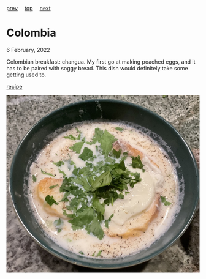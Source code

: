 [prev](china.md)&emsp;
[top](../index.md)&emsp;
[next](comoros.md)
# Colombia
6 February, 2022


Colombian breakfast: changua. My first go at making poached eggs, and
it has to be paired with soggy bread. This dish would definitely take
some getting used to.

[recipe](https://www.unacolombianaencalifornia.com/2020/09/changua-colombian-breakfast-soup/)

![Changua](images/colombia.jpeg)
